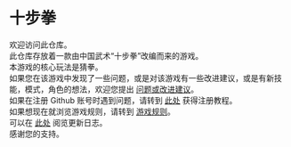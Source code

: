 # 十步拳
欢迎访问此仓库。  
此仓库存放着一款由中国武术“十步拳”改编而来的游戏。  
本游戏的核心玩法是猜拳。  
如果您在该游戏中发现了一些问题，或是对该游戏有一些改进建议，或是有新技能，模式，角色的想法，欢迎您提出 [问题或改进建议](https://github.com/Tr4velt0Here/shibuquan/issues/new/choose)。  
如果在注册 Github 账号时遇到问题，请转到 [此处](https://blog.csdn.net/m0_59188912/article/details/124912340) 获得注册教程。  
如果想现在就浏览游戏规则，请转到 [游戏规则](https://github.com/Tr4velt0Here/shibuquan/blob/main/%E5%8D%81%E6%AD%A5%E6%8B%B3%E5%B1%95%E7%A4%BA.md)。  
可以在 [此处](https://github.com/Tr4velt0Here/shibuquan/releases) 阅览更新日志。  
感谢您的支持。
